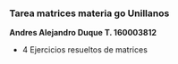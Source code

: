 ### Tarea matrices materia go Unillanos  

**Andres Alejandro Duque T. 160003812**

- 4 Ejercicios resueltos de matrices